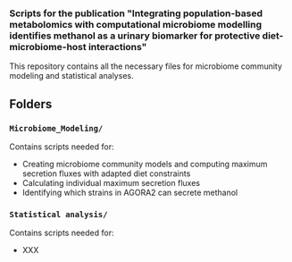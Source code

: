 ### Scripts for the publication "Integrating population-based metabolomics with computational microbiome modelling identifies methanol as a urinary biomarker for protective diet-microbiome-host interactions"

This repository contains all the necessary files for microbiome community modeling and statistical analyses.


## Folders

### `Microbiome_Modeling/`
Contains scripts needed for:
  
- Creating microbiome community models and computing maximum secretion fluxes with adapted diet constraints
- Calculating individual maximum secretion fluxes
- Identifying which strains in AGORA2 can secrete methanol

### `Statistical analysis/`
Contains scripts needed for:
- XXX

